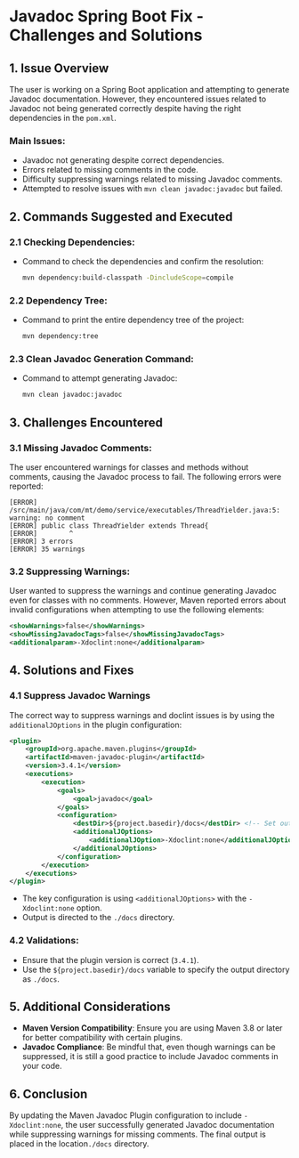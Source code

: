 
# Javadoc Spring Boot Fix - Challenges and Solutions

## 1. Issue Overview
The user is working on a Spring Boot application and attempting to generate Javadoc documentation. However, they encountered issues related to Javadoc not being generated correctly despite having the right dependencies in the `pom.xml`.

### Main Issues:
- Javadoc not generating despite correct dependencies.
- Errors related to missing comments in the code.
- Difficulty suppressing warnings related to missing Javadoc comments.
- Attempted to resolve issues with `mvn clean javadoc:javadoc` but failed.

## 2. Commands Suggested and Executed

### 2.1 Checking Dependencies:
- Command to check the dependencies and confirm the resolution:
  ```bash
  mvn dependency:build-classpath -DincludeScope=compile
  ```

### 2.2 Dependency Tree:
- Command to print the entire dependency tree of the project:
  ```bash
  mvn dependency:tree
  ```

### 2.3 Clean Javadoc Generation Command:
- Command to attempt generating Javadoc:
  ```bash
  mvn clean javadoc:javadoc
  ```

## 3. Challenges Encountered

### 3.1 Missing Javadoc Comments:
The user encountered warnings for classes and methods without comments, causing the Javadoc process to fail. The following errors were reported:
```text
[ERROR] /src/main/java/com/mt/demo/service/executables/ThreadYielder.java:5: warning: no comment
[ERROR] public class ThreadYielder extends Thread{
[ERROR]        ^
[ERROR] 3 errors
[ERROR] 35 warnings
```

### 3.2 Suppressing Warnings:
User wanted to suppress the warnings and continue generating Javadoc even for classes with no comments. However, Maven reported errors about invalid configurations when attempting to use the following elements:
```xml
<showWarnings>false</showWarnings>
<showMissingJavadocTags>false</showMissingJavadocTags>
<additionalparam>-Xdoclint:none</additionalparam>
```

## 4. Solutions and Fixes

### 4.1 Suppress Javadoc Warnings
The correct way to suppress warnings and doclint issues is by using the `additionalJOptions` in the plugin configuration:
```xml
<plugin>
    <groupId>org.apache.maven.plugins</groupId>
    <artifactId>maven-javadoc-plugin</artifactId>
    <version>3.4.1</version>
    <executions>
        <execution>
            <goals>
                <goal>javadoc</goal>
            </goals>
            <configuration>
                <destDir>${project.basedir}/docs</destDir> <!-- Set output directory to ./docs -->
                <additionalJOptions>
                    <additionalJOption>-Xdoclint:none</additionalJOption> <!-- Ignore doclint -->
                </additionalJOptions>
            </configuration>
        </execution>
    </executions>
</plugin>
```
- The key configuration is using `<additionalJOptions>` with the `-Xdoclint:none` option.
- Output is directed to the `./docs` directory.

### 4.2 Validations:
- Ensure that the plugin version is correct (`3.4.1`).
- Use the `${project.basedir}/docs` variable to specify the output directory as `./docs`.

## 5. Additional Considerations
- **Maven Version Compatibility**: Ensure you are using Maven 3.8 or later for better compatibility with certain plugins.
- **Javadoc Compliance**: Be mindful that, even though warnings can be suppressed, it is still a good practice to include Javadoc comments in your code.

## 6. Conclusion
By updating the Maven Javadoc Plugin configuration to include `-Xdoclint:none`, the user successfully generated Javadoc documentation while suppressing warnings for missing comments. The final output is placed in the location`./docs` directory.
